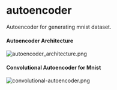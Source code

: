 # autoencoder
Autoencoder for generating mnist dataset.

#### Autoencoder Architecture
![autoencoder_architecture.png](https://github.com/jaynilpatel/autoencoder/img/blob/master/ae.png")

#### Convolutional Autoencoder for Mnist
![convolutional-autoencoder.png](https://github.com/jaynilpatel/autoencoder/img/blob/master/ae-conv.png")
